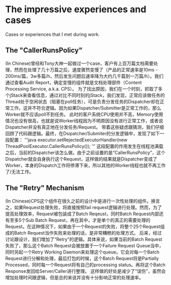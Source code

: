 # The impressive experiences and cases
Cases or experiences that I met during work.

## The "CallerRunsPolicy"
(In Chinese)曾经和Tony大神一起做过一个case，客户有上百万篇文档需要处理，然而在处理了几十万篇之后，速度骤然变慢了（产品的正常速率是10ms - 200ms/篇，3w多篇/h，然后发生问题后速率降为大约几千篇到一万篇/h）。我们通过查看Audit Report，确定变慢的组件就是文档处理部件（Content Processing Service, a.k.a. CPS）。
为了找出原因，我们在一个时刻，抓取了多个jStack来查看信息，通过对比不同时刻的jStack，我们发现，正常应该做任务的Thread处于空闲状态（阻塞在poll任务），可是负责分发任务的Dispatcher却在正常工作。这并不符合逻辑。因为如果Dispatcher/Submitter是正常工作的，那么Worker就不应该poll不到任务。
此时的客户系统CPU使用并不高，Memory使用情况也没有很高，也就是说Worker线程因为不明原因没有进行正常工作，或者说Dispatcher并没有真正地在分发任务/Request。
带着这些疑虑跟猜测，我们仔细回顾了代码跟逻辑。最终，在Dsipatcher/Submiter的分发逻辑中，发现了如下一段配置：
‘’‘java
executor.setRejectedExecutorHandler(new ThreadPoolExecutor.CallerRunsPolicy());
’‘’
这段配置的作用发生在线程池满载之后，当前的Dispatcher该怎么做。由于之前设置的是“CallerRunsPolicy”，这个Dispatcher就会自身执行这个Request，这样做的结果就是Dispatcher变成了Worker，本身的Dispatch工作将停滞下来，所以其他的Worker线程也就不再工作了/无法工作。

## The "Retry" Mechanism
(In Chinese)CPS这个组件在很久之前的设计中是进行一次性处理的组件。换言之，如果Request处理失败，将直接按照fail request逻辑进行处理。然而，为了提高处理效率，Request被包装成了Batch Reqeust，同时Batch Request内部还有至多5个Sub Batch Request，再在其中，才是单个的真正的需要处理的Request。在这种情况下，如果由于一个Request的失败，将整个25个Request组成的Batch Request当作失败来处理的话，是非常糟糕的处理方式。
后来，经过讨论跟设计，我们增加了“Retry”的逻辑。具体来说，如果当前的Batch Request失败了，那么这个Batch Request会被放置于一个Failure Request Queue当中，同时另起一个Retry Working Daemon来处理这个queue。它会对每一个Batch Request进行分解和处理，最后打包的时候，这个Batch Request将是Partially Processed，同时每一个Request将有自己的processing status。再将这个Batch Response发回给Server/Caller进行整理。
这样做的好处是减少了“误伤”，虽然会增加处理时间跟逻辑，但是总的来说并没有十分影响正常的处理速率。



